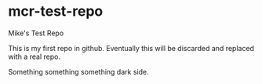 # mcr-test-repo
Mike's Test Repo

This is my first repo in github. Eventually this will be discarded and replaced with a real repo.

Something something something dark side.
